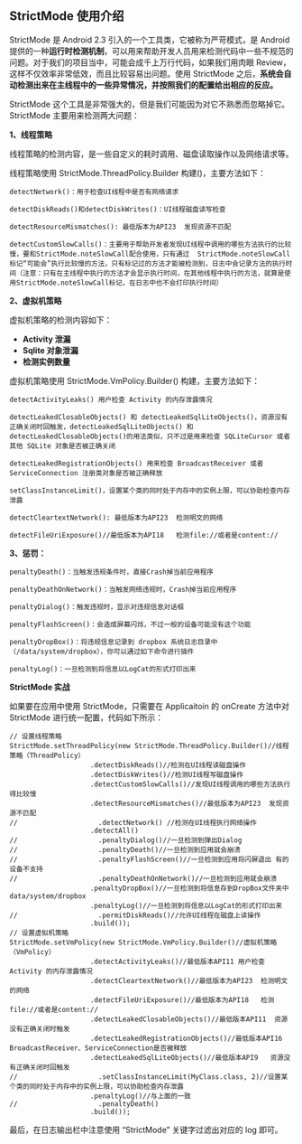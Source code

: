 ## StrictMode 使用介绍

StrictMode 是 Android 2.3 引入的一个工具类，它被称为严苛模式，是 Android 提供的一种**运行时检测机制**，可以用来帮助开发人员用来检测代码中一些不规范的问题。对于我们的项目当中，可能会成千上万行代码，如果我们用肉眼 Review，这样不仅效率非常低效，而且比较容易出问题。使用 StrictMode 之后，**系统会自动检测出来在主线程中的一些异常情况，并按照我们的配置给出相应的反应。**

StrictMode 这个工具是非常强大的，但是我们可能因为对它不熟悉而忽略掉它。StrictMode 主要用来检测两大问题：

**1、线程策略**

线程策略的检测内容，是一些自定义的耗时调用、磁盘读取操作以及网络请求等。

线程策略使用 StrictMode.ThreadPolicy.Builder 构建()，主要方法如下：

	detectNetwork()：用于检查UI线程中是否有网络请求

    detectDiskReads()和detectDiskWrites()：UI线程磁盘读写检查

	detectResourceMismatches(): 最低版本为API23  发现资源不匹配

    detectCustomSlowCalls()：主要用于帮助开发者发现UI线程中调用的哪些方法执行的比较慢，要和StrictMode.noteSlowCall配合使用，只有通过  StrictMode.noteSlowCall标记“可能会”执行比较慢的方法，只有标记过的方法才能被检测到，日志中会记录方法的执行时间（注意：只有在主线程中执行的方法才会显示执行时间，在其他线程中执行的方法，就算是使用StrictMode.noteSlowCall标记，在日志中也不会打印执行时间）


**2、虚拟机策略**

虚拟机策略的检测内容如下：

 - **Activity 泄漏**
 - **Sqlite 对象泄漏**
 - **检测实例数量**

虚拟机策略使用 StrictMode.VmPolicy.Builder() 构建，主要方法如下：

	detectActivityLeaks() 用户检查 Activity 的内存泄露情况
	
	detectLeakedClosableObjects() 和 detectLeakedSqlLiteObjects()，资源没有正确关闭时回触发，detectLeakedSqlLiteObjects() 和 detectLeakedClosableObjects()的用法类似，只不过是用来检查 SQLiteCursor 或者 其他 SQLite 对象是否被正确关闭
	
	detectLeakedRegistrationObjects() 用来检查 BroadcastReceiver 或者 ServiceConnection 注册类对象是否被正确释放
	
	setClassInstanceLimit()，设置某个类的同时处于内存中的实例上限，可以协助检查内存泄露

	detectCleartextNetwork(): 最低版本为API23  检测明文的网络

	detectFileUriExposure()//最低版本为API18   检测file://或者是content://

**3、惩罚：**

	penaltyDeath()：当触发违规条件时，直接Crash掉当前应用程序
	
	penaltyDeathOnNetwork()：当触发网络违规时，Crash掉当前应用程序
	
	penaltyDialog()：触发违规时，显示对违规信息对话框
	
	penaltyFlashScreen()：会造成屏幕闪烁，不过一般的设备可能没有这个功能
	
	penaltyDropBox()：将违规信息记录到 dropbox 系统日志目录中（/data/system/dropbox），你可以通过如下命令进行插件

	penaltyLog()：一旦检测到将信息以LogCat的形式打印出来

**StrictMode 实战**

如果要在应用中使用 StrictMode，只需要在 Applicaitoin 的 onCreate 方法中对 StrictMode 进行统一配置，代码如下所示：

	// 设置线程策略
	StrictMode.setThreadPolicy(new StrictMode.ThreadPolicy.Builder()//线程策略（ThreadPolicy）
	                    .detectDiskReads()//检测在UI线程读磁盘操作
	                    .detectDiskWrites()//检测UI线程写磁盘操作
	                    .detectCustomSlowCalls()//发现UI线程调用的哪些方法执行得比较慢
	                    .detectResourceMismatches()//最低版本为API23  发现资源不匹配
	//                    .detectNetwork() //检测在UI线程执行网络操作
	                    .detectAll()
	//                    .penaltyDialog()//一旦检测到弹出Dialog
	//                    .penaltyDeath()//一旦检测到应用就会崩溃
	//                    .penaltyFlashScreen()//一旦检测到应用将闪屏退出 有的设备不支持
	//                    .penaltyDeathOnNetwork()//一旦检测到应用就会崩溃
	                    .penaltyDropBox()//一旦检测到将信息存到DropBox文件夹中 data/system/dropbox
	                    .penaltyLog()//一旦检测到将信息以LogCat的形式打印出来
	//                    .permitDiskReads()//允许UI线程在磁盘上读操作
	                    .build());
	// 设置虚拟机策略
	StrictMode.setVmPolicy(new StrictMode.VmPolicy.Builder()//虚拟机策略（VmPolicy）
	                    .detectActivityLeaks()//最低版本API11 用户检查 Activity 的内存泄露情况
	                    .detectCleartextNetwork()//最低版本为API23  检测明文的网络
	                    .detectFileUriExposure()//最低版本为API18   检测file://或者是content://
	                    .detectLeakedClosableObjects()//最低版本API11  资源没有正确关闭时触发
	                    .detectLeakedRegistrationObjects()//最低版本API16  BroadcastReceiver、ServiceConnection是否被释放
	                    .detectLeakedSqlLiteObjects()//最低版本API9   资源没有正确关闭时回触发
	//                    .setClassInstanceLimit(MyClass.class, 2)//设置某个类的同时处于内存中的实例上限，可以协助检查内存泄露
	                    .penaltyLog()//与上面的一致
	//                    .penaltyDeath()
	                    .build());


最后，在日志输出栏中注意使用 “StrictMode” 关键字过滤出对应的 log 即可。